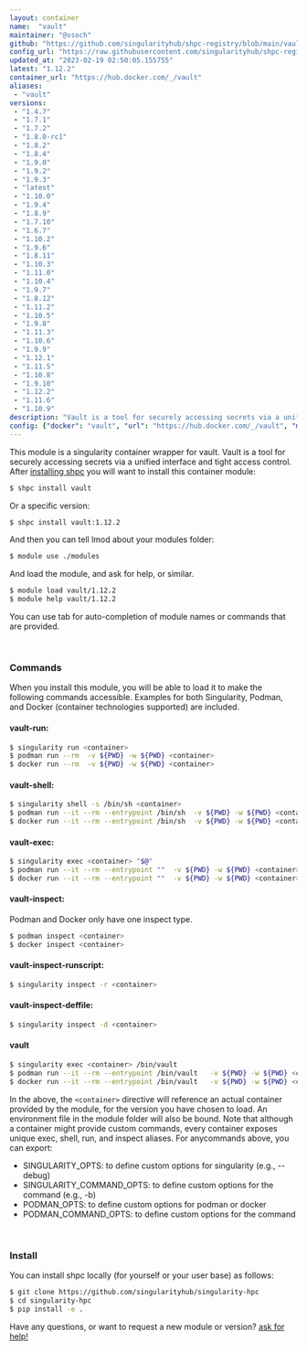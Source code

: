 ```yaml
---
layout: container
name:  "vault"
maintainer: "@vsoch"
github: "https://github.com/singularityhub/shpc-registry/blob/main/vault/container.yaml"
config_url: "https://raw.githubusercontent.com/singularityhub/shpc-registry/main/vault/container.yaml"
updated_at: "2023-02-19 02:50:05.155755"
latest: "1.12.2"
container_url: "https://hub.docker.com/_/vault"
aliases:
 - "vault"
versions:
 - "1.4.7"
 - "1.7.1"
 - "1.7.2"
 - "1.8.0-rc1"
 - "1.8.2"
 - "1.8.4"
 - "1.9.0"
 - "1.9.2"
 - "1.9.3"
 - "latest"
 - "1.10.0"
 - "1.9.4"
 - "1.8.9"
 - "1.7.10"
 - "1.6.7"
 - "1.10.2"
 - "1.9.6"
 - "1.8.11"
 - "1.10.3"
 - "1.11.0"
 - "1.10.4"
 - "1.9.7"
 - "1.8.12"
 - "1.11.2"
 - "1.10.5"
 - "1.9.8"
 - "1.11.3"
 - "1.10.6"
 - "1.9.9"
 - "1.12.1"
 - "1.11.5"
 - "1.10.8"
 - "1.9.10"
 - "1.12.2"
 - "1.11.6"
 - "1.10.9"
description: "Vault is a tool for securely accessing secrets via a unified interface and tight access control."
config: {"docker": "vault", "url": "https://hub.docker.com/_/vault", "maintainer": "@vsoch", "description": "Vault is a tool for securely accessing secrets via a unified interface and tight access control.", "latest": {"1.12.2": "sha256:403c4cdc39091f58dd804133b8f1f3cc933e1a3929bd64eab50443d4557e3ee8"}, "tags": {"1.4.7": "sha256:3929780d624754b7127293649a2c4af1fbc0e22742ea5414b647db3f5de71960", "1.7.1": "sha256:10f564c947706e021e60c84bd22b1e91559db133d6d3a57e930d32cd7e0cbf77", "1.7.2": "sha256:ee69b8ba4af9e85449b79f634ae4ddc2f100f466db2dcbb83f6b69c8581de3aa", "1.8.0-rc1": "sha256:cb63a678b0e692c98332e3d933ca8232ffaa741c5cfd47f1ef398283fcf3c023", "1.8.2": "sha256:1422cccf59c78e046576e84612202334d1f7d995091d33f0e00141c3b075d0db", "1.8.4": "sha256:a75b8996586ddaf57866c3e89fc1fadcecbb8c2b85dc6fb70e3613674d771161", "1.9.0": "sha256:b16dc6ba7319005d281b34013da19012eb1713b16400d45b62e15c8f06e70d44", "1.9.2": "sha256:cc7bca14ebe2e6f32401bf5e59c1b95081c387b75fb0c06c18c085670338a59b", "1.9.3": "sha256:cafdf67809db6efbbf3ea8662df002f0b5ba2d6cdddac64df1acb4d86c18b2c1", "latest": "sha256:403c4cdc39091f58dd804133b8f1f3cc933e1a3929bd64eab50443d4557e3ee8", "1.10.0": "sha256:5de5de4ae5635db5fcb6e97a459b4b8174a31d6d324b978a9861c20497c9977f", "1.9.4": "sha256:ce4781c0072c281c321eee474e25cfb233677431d788168599deda1d31b9467c", "1.8.9": "sha256:36a8654d66c092aa7f3670da74a94557762f8d3d3ea267700484af360cf990a5", "1.7.10": "sha256:7fbb3872c6f31b1b2c9d7b06d12baad36706de81ac4adca8c28176bb4a68412a", "1.6.7": "sha256:dcfe67d671880c5153f6ab135ec36a3ab98a3f412c890eb551b1443e5b18da9b", "1.10.2": "sha256:34fa80e67ccc4b7c78d7ed08bff7e2049ab9e5140d04d2223f72168fc05672dc", "1.9.6": "sha256:a52d4f755208e917d67999c02be8393306fc1d893631fd8fca9f2f307be04596", "1.8.11": "sha256:7dd615c5db44ba0ac9097ac43f2d641796d5564b8cf455213b261e00073b17ac", "1.10.3": "sha256:748f13ad4b437eb2ca78c5332aeeba5b8346c2022a244fa41e5d3ae889826629", "1.11.0": "sha256:bb553bc58ff0627e9af184c08de0d636db9bd9b1a1e1075286e9752774aee245", "1.10.4": "sha256:deb6e2318bf440c318af55a356f4fc9d15ff384f8e6447ed91874121e04f535b", "1.9.7": "sha256:7d44ba1f1700a832a726a7480e90c880c144527370408051eae0032703daae73", "1.8.12": "sha256:5f1e806bd5abf9d45183ea7c7ea975a50416e5bf0fc0518bd69664b864775f1e", "1.11.2": "sha256:f2c0f82d1bde88a6608f26468258306e48ac46a4d353db2151e26e0fd00928bb", "1.10.5": "sha256:cad86b8e31a5f4f2040df3bf263aca3ddde81454e589081f19bc08dae0518205", "1.9.8": "sha256:2ae26ce4b06722da18d20cde1be8ef412517ea225ce2e86ff2ef2010bf10d0cd", "1.11.3": "sha256:cdb3a998b0b00e9c7b99fd98e558205d86bddbe81e8276adcb9ffab2b43298e5", "1.10.6": "sha256:fc518aa668ea206137f66b72d68c67e545159bed78a9537b362c2bac09979b99", "1.9.9": "sha256:026073208c46acd6e45805051de35e061f2a5bd8e1ebb8fdd0e068e21fc937c1", "1.12.1": "sha256:08dd1cb922624c51a5aefd4d9ce0ac5ed9688d96d8a5ad94664fa10e84702ed6", "1.11.5": "sha256:4fb6b114be0120b4ed073f34fde95ed3300825ff24c1974daafbbaae325d03e1", "1.10.8": "sha256:70723e8c45438a315418e2636db95952428d14abb9c45e10d2b1e24cf92b2dc4", "1.9.10": "sha256:fe51eed602bf9f3291528e88c29f2cb371646ad1792cf1cd3ce860a802e166ab", "1.12.2": "sha256:403c4cdc39091f58dd804133b8f1f3cc933e1a3929bd64eab50443d4557e3ee8", "1.11.6": "sha256:fc420746d2a092e76e921129b234254179f3d69929bcafdf06ae5591a650bf37", "1.10.9": "sha256:89b0d1bb457adcd87aad5a4c01b009fb3da5413a8ca281c073dac43caca09ebb"}, "aliases": {"vault": "/bin/vault"}}
---
```


This module is a singularity container wrapper for vault.
Vault is a tool for securely accessing secrets via a unified interface and tight access control.
After [installing shpc](#install) you will want to install this container module:


```bash
$ shpc install vault
```

Or a specific version:

```bash
$ shpc install vault:1.12.2
```

And then you can tell lmod about your modules folder:

```bash
$ module use ./modules
```

And load the module, and ask for help, or similar.

```bash
$ module load vault/1.12.2
$ module help vault/1.12.2
```

You can use tab for auto-completion of module names or commands that are provided.

<br>

### Commands

When you install this module, you will be able to load it to make the following commands accessible.
Examples for both Singularity, Podman, and Docker (container technologies supported) are included.

#### vault-run:

```bash
$ singularity run <container>
$ podman run --rm  -v ${PWD} -w ${PWD} <container>
$ docker run --rm  -v ${PWD} -w ${PWD} <container>
```

#### vault-shell:

```bash
$ singularity shell -s /bin/sh <container>
$ podman run --it --rm --entrypoint /bin/sh  -v ${PWD} -w ${PWD} <container>
$ docker run --it --rm --entrypoint /bin/sh  -v ${PWD} -w ${PWD} <container>
```

#### vault-exec:

```bash
$ singularity exec <container> "$@"
$ podman run --it --rm --entrypoint ""  -v ${PWD} -w ${PWD} <container> "$@"
$ docker run --it --rm --entrypoint ""  -v ${PWD} -w ${PWD} <container> "$@"
```

#### vault-inspect:

Podman and Docker only have one inspect type.

```bash
$ podman inspect <container>
$ docker inspect <container>
```

#### vault-inspect-runscript:

```bash
$ singularity inspect -r <container>
```

#### vault-inspect-deffile:

```bash
$ singularity inspect -d <container>
```


#### vault

```bash
$ singularity exec <container> /bin/vault
$ podman run --it --rm --entrypoint /bin/vault   -v ${PWD} -w ${PWD} <container> -c " $@"
$ docker run --it --rm --entrypoint /bin/vault   -v ${PWD} -w ${PWD} <container> -c " $@"
```



In the above, the `<container>` directive will reference an actual container provided
by the module, for the version you have chosen to load. An environment file in the
module folder will also be bound. Note that although a container
might provide custom commands, every container exposes unique exec, shell, run, and
inspect aliases. For anycommands above, you can export:

 - SINGULARITY_OPTS: to define custom options for singularity (e.g., --debug)
 - SINGULARITY_COMMAND_OPTS: to define custom options for the command (e.g., -b)
 - PODMAN_OPTS: to define custom options for podman or docker
 - PODMAN_COMMAND_OPTS: to define custom options for the command

<br>

### Install

You can install shpc locally (for yourself or your user base) as follows:

```bash
$ git clone https://github.com/singularityhub/singularity-hpc
$ cd singularity-hpc
$ pip install -e .
```

Have any questions, or want to request a new module or version? [ask for help!](https://github.com/singularityhub/singularity-hpc/issues)